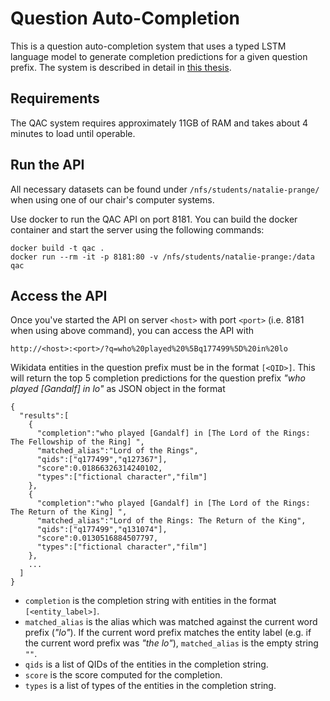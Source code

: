 # Question Auto-Completion
This is a question auto-completion system that uses a typed LSTM language model to generate completion predictions for a given question prefix.
The system is described in detail in [this thesis](http://ad-publications.informatik.uni-freiburg.de/theses/Master_Natalie_Prange_2019.pdf).

## Requirements
The QAC system requires approximately 11GB of RAM and takes about 4 minutes to load until operable.

## Run the API
All necessary datasets can be found under `/nfs/students/natalie-prange/` when using one of our chair's computer systems.

Use docker to run the QAC API on port 8181. You can build the docker container and start the server using the following commands:

    docker build -t qac .
    docker run --rm -it -p 8181:80 -v /nfs/students/natalie-prange:/data qac

## Access the API
Once you've started the API on server `<host>` with port `<port>` (i.e. 8181 when using above command), you can access the API with

    http://<host>:<port>/?q=who%20played%20%5Bq177499%5D%20in%20lo

Wikidata entities in the question prefix must be in the format `[<QID>]`.
This will return the top 5 completion predictions for the question prefix _"who played [Gandalf] in lo"_ as JSON object in the format

    {
      "results":[
        {
          "completion":"who played [Gandalf] in [The Lord of the Rings: The Fellowship of the Ring] ",
          "matched_alias":"Lord of the Rings",
          "qids":["q177499","q127367"],
          "score":0.01866326314240102,
          "types":["fictional character","film"]
        },
        {
          "completion":"who played [Gandalf] in [The Lord of the Rings: The Return of the King] ",
          "matched_alias":"Lord of the Rings: The Return of the King",
          "qids":["q177499","q131074"],
          "score":0.0130516884507797,
          "types":["fictional character","film"]
        },
        ...
      ]
    }

- `completion` is the completion string with entities in the format `[<entity_label>]`.
- `matched_alias` is the alias which was matched against the current word prefix (_"lo"_).
If the current word prefix matches the entity label (e.g. if the current word prefix was _"the lo"_), `matched_alias` is the empty string `""`.
- `qids` is a list of QIDs of the entities in the completion string.
- `score` is the score computed for the completion.
- `types` is a list of types of the entities in the completion string.
